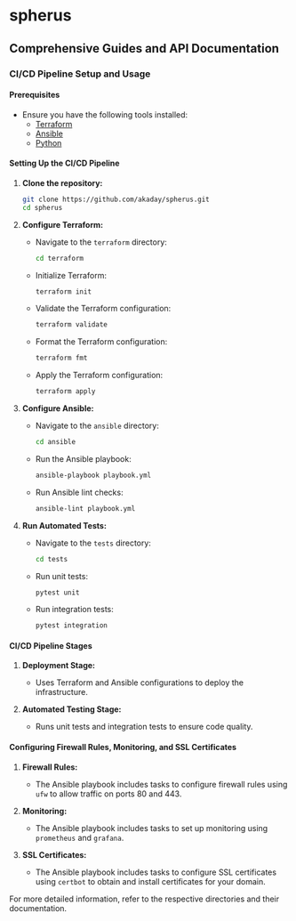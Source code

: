 # spherus

## Comprehensive Guides and API Documentation

### CI/CD Pipeline Setup and Usage

#### Prerequisites

- Ensure you have the following tools installed:
  - [Terraform](https://www.terraform.io/downloads.html)
  - [Ansible](https://docs.ansible.com/ansible/latest/installation_guide/intro_installation.html)
  - [Python](https://www.python.org/downloads/)

#### Setting Up the CI/CD Pipeline

1. **Clone the repository:**
   ```sh
   git clone https://github.com/akaday/spherus.git
   cd spherus
   ```

2. **Configure Terraform:**
   - Navigate to the `terraform` directory:
     ```sh
     cd terraform
     ```
   - Initialize Terraform:
     ```sh
     terraform init
     ```
   - Validate the Terraform configuration:
     ```sh
     terraform validate
     ```
   - Format the Terraform configuration:
     ```sh
     terraform fmt
     ```
   - Apply the Terraform configuration:
     ```sh
     terraform apply
     ```

3. **Configure Ansible:**
   - Navigate to the `ansible` directory:
     ```sh
     cd ansible
     ```
   - Run the Ansible playbook:
     ```sh
     ansible-playbook playbook.yml
     ```
   - Run Ansible lint checks:
     ```sh
     ansible-lint playbook.yml
     ```

4. **Run Automated Tests:**
   - Navigate to the `tests` directory:
     ```sh
     cd tests
     ```
   - Run unit tests:
     ```sh
     pytest unit
     ```
   - Run integration tests:
     ```sh
     pytest integration
     ```

#### CI/CD Pipeline Stages

1. **Deployment Stage:**
   - Uses Terraform and Ansible configurations to deploy the infrastructure.

2. **Automated Testing Stage:**
   - Runs unit tests and integration tests to ensure code quality.

#### Configuring Firewall Rules, Monitoring, and SSL Certificates

1. **Firewall Rules:**
   - The Ansible playbook includes tasks to configure firewall rules using `ufw` to allow traffic on ports 80 and 443.

2. **Monitoring:**
   - The Ansible playbook includes tasks to set up monitoring using `prometheus` and `grafana`.

3. **SSL Certificates:**
   - The Ansible playbook includes tasks to configure SSL certificates using `certbot` to obtain and install certificates for your domain.

For more detailed information, refer to the respective directories and their documentation.

